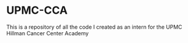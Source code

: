 # UPMC-CCA
This is a repository of all the code I created as an intern for the UPMC Hillman Cancer Center Academy
